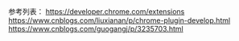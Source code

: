 参考列表：
https://developer.chrome.com/extensions
https://www.cnblogs.com/liuxianan/p/chrome-plugin-develop.html
https://www.cnblogs.com/guogangj/p/3235703.html
